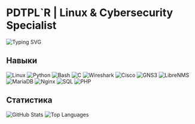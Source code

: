 # PDTPL`R | Linux & Cybersecurity Specialist

  ![Typing SVG](https://readme-typing-svg.demolab.com?font=Fira+Code&size=22&duration=3000&pause=1000&color=1FA1F2&center=true&vCenter=true&width=440&lines=Linux+SysAdmin;CyberSec+Enthusiast;Network+Engineer)

## Навыки

![Linux](https://img.shields.io/badge/Linux-000000?logo=linux&logoColor=white&style=flat-square) ![Python](https://img.shields.io/badge/Python-3776AB?logo=python&logoColor=white&style=flat-square) ![Bash](https://img.shields.io/badge/Bash-4EAA25?logo=gnu-bash&logoColor=white&style=flat-square) ![C](https://img.shields.io/badge/C-A8B9CC?logo=c&logoColor=black&style=flat-square) ![Wireshark](https://img.shields.io/badge/Wireshark-1679A7?logo=wireshark&logoColor=white&style=flat-square) ![Cisco](https://img.shields.io/badge/Cisco-1BA0D7?logo=cisco&logoColor=white&style=flat-square) ![GNS3](https://img.shields.io/badge/GNS3-2E86C1?logo=gns3&logoColor=white&style=flat-square) ![LibreNMS](https://img.shields.io/badge/LibreNMS-FF6600?logo=librenms&logoColor=white&style=flat-square) ![MariaDB](https://img.shields.io/badge/MariaDB-003545?logo=mariadb&logoColor=white&style=flat-square) ![Nginx](https://img.shields.io/badge/Nginx-009639?logo=nginx&logoColor=white&style=flat-square) ![SQL](https://img.shields.io/badge/SQL-4479A1?logo=sqlite&logoColor=white&style=flat-square) ![PHP](https://img.shields.io/badge/PHP-777BB4?logo=php&logoColor=white&style=flat-square)


## Статистика

![GitHub Stats](https://github-readme-stats.vercel.app/api?username=PDTPLR&show_icons=true&theme=dracula&hide_border=true&bg_color=1a1a1a&text_color=ffffff&icon_color=1FA1F2) ![Top Languages](https://github-readme-stats.vercel.app/api/top-langs/?username=PDTPLR&layout=compact&theme=dracula&hide_border=true&bg_color=1a1a1a&text_color=ffffff&icon_color=1FA1F2)


